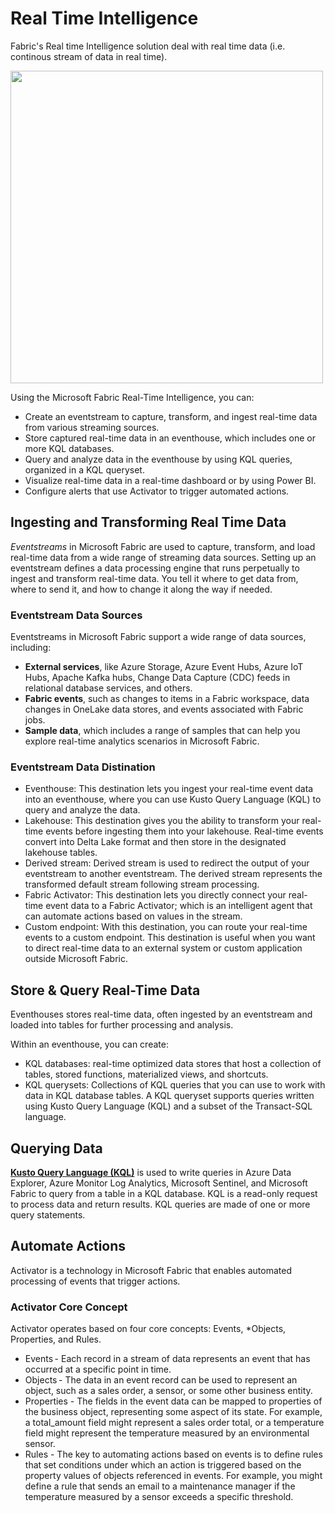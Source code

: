 # Real Time Intelligence
Fabric's Real time Intelligence solution deal with real time data (i.e. continous stream of data in real time).

<img src="https://github.com/user-attachments/assets/00a89210-eb7e-490b-8c6b-a6af3e35939f" width="500"></img>

Using the Microsoft Fabric Real-Time Intelligence, you can:

* Create an eventstream to capture, transform, and ingest real-time data from various streaming sources.
* Store captured real-time data in an eventhouse, which includes one or more KQL databases.
* Query and analyze data in the eventhouse by using KQL queries, organized in a KQL queryset.
* Visualize real-time data in a real-time dashboard or by using Power BI.
* Configure alerts that use Activator to trigger automated actions.


## Ingesting and Transforming Real Time Data
_Eventstreams_ in Microsoft Fabric are used to capture, transform, and load real-time data from a wide range of streaming data sources. 
Setting up an eventstream defines a data processing engine that runs perpetually to ingest and transform real-time data. 
You tell it where to get data from, where to send it, and how to change it along the way if needed.

### Eventstream Data Sources
Eventstreams in Microsoft Fabric support a wide range of data sources, including:

* **External services**, like Azure Storage, Azure Event Hubs, Azure IoT Hubs, Apache Kafka hubs, Change Data Capture (CDC) feeds in relational database services, and others.
* **Fabric events**, such as changes to items in a Fabric workspace, data changes in OneLake data stores, and events associated with Fabric jobs.
* **Sample data**, which includes a range of samples that can help you explore real-time analytics scenarios in Microsoft Fabric.

### Eventstream Data Distination
* Eventhouse: This destination lets you ingest your real-time event data into an eventhouse, where you can use Kusto Query Language (KQL) to query and analyze the data.
* Lakehouse: This destination gives you the ability to transform your real-time events before ingesting them into your lakehouse. Real-time events convert into Delta Lake format and then store in the designated lakehouse tables.
* Derived stream: Derived stream is used to redirect the output of your eventstream to another eventstream. The derived stream represents the transformed default stream following stream processing.
* Fabric Activator: This destination lets you directly connect your real-time event data to a Fabric Activator; which is an intelligent agent that can automate actions based on values in the stream.
* Custom endpoint: With this destination, you can route your real-time events to a custom endpoint. This destination is useful when you want to direct real-time data to an external system or custom application outside Microsoft Fabric.

## Store & Query Real-Time Data
Eventhouses stores real-time data, often ingested by an eventstream and loaded into tables for further processing and analysis.

Within an eventhouse, you can create:

* KQL databases: real-time optimized data stores that host a collection of tables, stored functions, materialized views, and shortcuts.
* KQL querysets: Collections of KQL queries that you can use to work with data in KQL database tables. A KQL queryset supports queries written using Kusto Query Language (KQL) and a subset of the Transact-SQL language.

## Querying Data
[**Kusto Query Language (KQL)**](https://learn.microsoft.com/en-us/kusto/query/?view=microsoft-fabric) is used to write queries in Azure Data Explorer, Azure Monitor Log Analytics, Microsoft Sentinel, and Microsoft Fabric to query from a table in a KQL database. KQL is a read-only request to process data and return results. KQL queries are made of one or more query statements.

## Automate Actions
Activator is a technology in Microsoft Fabric that enables automated processing of events that trigger actions.

### Activator Core Concept
Activator operates based on four core concepts: Events, *Objects, Properties, and Rules.

* Events - Each record in a stream of data represents an event that has occurred at a specific point in time.
* Objects - The data in an event record can be used to represent an object, such as a sales order, a sensor, or some other business entity.
* Properties - The fields in the event data can be mapped to properties of the business object, representing some aspect of its state. For example, a total_amount field might represent a sales order total, or a temperature field might represent the temperature measured by an environmental sensor.
* Rules - The key to automating actions based on events is to define rules that set conditions under which an action is triggered based on the property values of objects referenced in events. For example, you might define a rule that sends an email to a maintenance manager if the temperature measured by a sensor exceeds a specific threshold.

